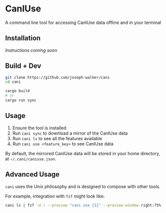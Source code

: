 # CanIUse

A command line tool for accessing CanIUse data offline and in your terminal

## Installation

_Instructions coming soon_

## Build + Dev

```bash
git clone https://github.com/joseph-walker/cani
cd cani

cargo build
# or
cargo run sync
````

## Usage

1) Ensure the tool is installed
2) Run `cani sync` to download a mirror of the CanIUse data
3) Run `cani ls` to see all the features available
4) Run `cani use <feature_key>` to see CanIUse data

By default, the mirrored CanIUse data will be stored in your home directory, at `~/.cani/caniuse.json`.

## Advanced Usage

`cani` uses the Unix philosophy and is designed to compose with other tools.

For example, integration with `fzf` might look like:

```bash
cani ls | fzf -d : --preview "cani use {1}" --preview-window right:75%:wrap
```
